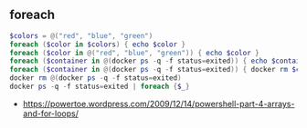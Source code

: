 ## foreach

```powershell
$colors = @("red", "blue", "green")
foreach ($color in $colors) { echo $color }
foreach ($color in @("red", "blue", "green")) { echo $color }
foreach ($container in @(docker ps -q -f status=exited)) { echo $container }
foreach ($container in @(docker ps -q -f status=exited)) { docker rm $container }
docker rm @(docker ps -q -f status=exited)
docker ps -q -f status=exited | foreach {$_}
```

- https://powertoe.wordpress.com/2009/12/14/powershell-part-4-arrays-and-for-loops/
